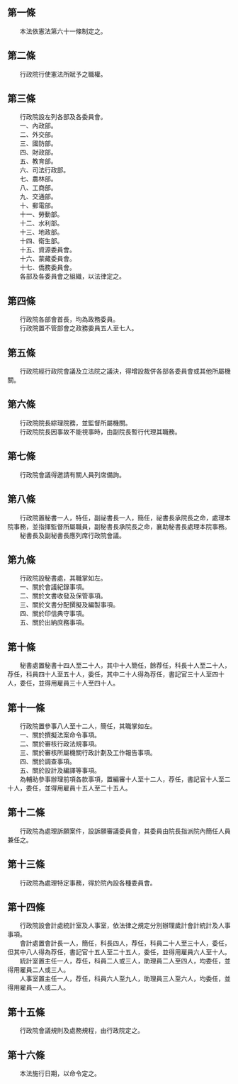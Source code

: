 第一條 
-------
　　本法依憲法第六十一條制定之。  


第二條 
-------
　　行政院行使憲法所賦予之職權。  


第三條 
-------
　　行政院設左列各部及各委員會。  
　　一、內政部。  
　　二、外交部。  
　　三、國防部。  
　　四、財政部。  
　　五、教育部。  
　　六、司法行政部。  
　　七、農林部。  
　　八、工商部。  
　　九、交通部。  
　　十、郵電部。  
　　十一、勞動部。  
　　十二、水利部。  
　　十三、地政部。  
　　十四、衛生部。  
　　十五、資源委員會。  
　　十六、蒙藏委員會。  
　　十七、僑務委員會。  
　　各部及各委員會之組織，以法律定之。  


第四條 
-------
　　行政院各部會首長，均為政務委員。  
　　行政院置不管部會之政務委員五人至七人。  


第五條 
-------
　　行政院經行政院會議及立法院之議決，得增設裁併各部各委員會或其他所屬機關。  


第六條 
-------
　　行政院院長綜理院務，並監督所屬機關。  
　　行政院院長因事故不能視事時，由副院長暫行代理其職務。  


第七條 
-------
　　行政院會議得邀請有關人員列席備詢。  


第八條 
-------
　　行政院置秘書一人，特任，副祕書長一人，簡任，祕書長承院長之命，處理本院事務，並指揮監督所屬職員，副秘書長承院長之命，襄助秘書長處理本院事務。  
　　秘書長及副秘書長應列席行政院會議。  


第九條 
-------
　　行政院設秘書處，其職掌如左。  
　　一、關於會議紀錄事項。  
　　二、關於文書收發及保管事項。  
　　三、關於文書分配撰擬及編製事項。  
　　四、關於印信典守事項。  
　　五、關於出納庶務事項。  


第十條 
-------
　　秘書處置秘書十四人至二十人，其中十人簡任，餘荐任，科長十人至二十人，荐任，科員四十人至五十人，委任，其中二十人得為荐任，書記官三十人至四十人，委任，並得用雇員三十人至四十人。  


第十一條 
---------
　　行政院置參事八人至十二人，簡任，其職掌如左。  
　　一、關於撰擬法案命令事項。  
　　二、關於審核行政法規事項。  
　　三、關於審核所屬機關行政計劃及工作報告事項。  
　　四、關於調查事項。  
　　五、關於設計及編譯等事項。  
　　為輔助參事辦理前項各款事項，置編審十人至十二人，荐任，書記官十人至二十人，委任，並得用雇員十五人至二十五人。  


第十二條 
---------
　　行政院為處理訴願案件，設訴願審議委員會，其委員由院長指派院內簡任人員兼任之。  


第十三條 
---------
　　行政院為處理特定事務，得於院內設各種委員會。  


第十四條 
---------
　　行政院設會計處統計室及人事室，依法律之規定分別辦理歲計會計統計及人事事項。  
　　會計處置會計長一人，簡任，科長四人，荐任，科員二十人至三十人，委任，但其中八人得為荐任，書記官十五人至二十五人，委任，並得用雇員六人至十人。  
　　統計室置主任一人，荐任，科員二人或三人，助理員二人至四人，均委任，並得用雇員二人或三人。  
　　人事室置主任一人，荐任，科員六人至九人，助理員三人至六人，均委任，並得用雇員一人或二人。  


第十五條 
---------
　　行政院會議規則及處務規程，由行政院定之。  


第十六條 
---------
　　本法施行日期，以命令定之。